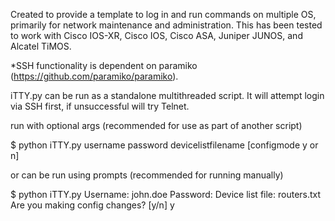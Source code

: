 Created to provide a template to log in and run commands on multiple OS, primarily for network maintenance and administration.
This has been tested to work with Cisco IOS-XR, Cisco IOS, Cisco ASA, Juniper JUNOS, and Alcatel TiMOS.

*SSH functionality is dependent on paramiko (https://github.com/paramiko/paramiko).

iTTY.py can be run as a standalone multithreaded script. It will attempt login via SSH first, if unsuccessful will try Telnet.

run with optional args (recommended for use as part of another script)

$ python iTTY.py username password devicelistfilename [configmode y or n]

or can be run using prompts (recommended for running manually)

$ python iTTY.py
Username: john.doe
Password: 
Device list file: routers.txt
Are you making config changes? [y/n] y
